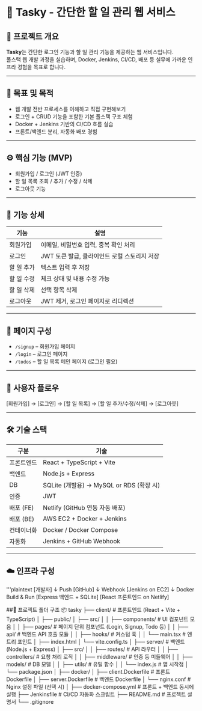 # 📝 Tasky - 간단한 할 일 관리 웹 서비스

## 📌 프로젝트 개요

**Tasky**는 간단한 로그인 기능과 할 일 관리 기능을 제공하는 웹 서비스입니다.  
풀스택 웹 개발 과정을 실습하며, Docker, Jenkins, CI/CD, 배포 등 실무에 가까운 인프라 경험을 목표로 합니다.

---

## 🎯 목표 및 목적

- 웹 개발 전반 프로세스를 이해하고 직접 구현해보기
- 로그인 + CRUD 기능을 포함한 기본 풀스택 구조 체험
- Docker + Jenkins 기반의 CI/CD 흐름 실습
- 프론트/백엔드 분리, 자동화 배포 경험

---

## ⚙️ 핵심 기능 (MVP)

- 회원가입 / 로그인 (JWT 인증)
- 할 일 목록 조회 / 추가 / 수정 / 삭제
- 로그아웃 기능

---

## 📄 기능 상세

| 기능        | 설명                                      |
|-------------|-------------------------------------------|
| 회원가입     | 이메일, 비밀번호 입력, 중복 확인 처리         |
| 로그인       | JWT 토큰 발급, 클라이언트 로컬 스토리지 저장    |
| 할 일 추가    | 텍스트 입력 후 저장                          |
| 할 일 수정    | 체크 상태 및 내용 수정 가능                    |
| 할 일 삭제    | 선택 항목 삭제                                |
| 로그아웃     | JWT 제거, 로그인 페이지로 리디렉션             |

---

## 🧩 페이지 구성

- `/signup` – 회원가입 페이지  
- `/login` – 로그인 페이지  
- `/todos` – 할 일 목록 메인 페이지 (로그인 필요)

---

## 👤 사용자 플로우

[회원가입] → [로그인] → [할 일 목록] → [할 일 추가/수정/삭제] → [로그아웃]

---

## 🛠️ 기술 스택

| 구분         | 기술                                      |
|--------------|-------------------------------------------|
| 프론트엔드     | React + TypeScript + Vite                |
| 백엔드        | Node.js + Express                         |
| DB           | SQLite (개발용) → MySQL or RDS (확장 시)   |
| 인증         | JWT                                       |
| 배포 (FE)     | Netlify (GitHub 연동 자동 배포)            |
| 배포 (BE)     | AWS EC2 + Docker + Jenkins                |
| 컨테이너화     | Docker / Docker Compose                   |
| 자동화        | Jenkins + GitHub Webhook                  |

---

## ☁️ 인프라 구성

'''plaintext
[개발자]
   ↓ Push
[GitHub]
   ↓ Webhook
[Jenkins on EC2]
   ↓ Docker Build & Run
[Express 백엔드 + SQLite]
[React 프론트엔드 on Netlify]


##📁 프로젝트 폴더 구조
📦 tasky
├── client/                # 프론트엔드 (React + Vite + TypeScript)
│   ├── public/
│   ├── src/
│   │   ├── components/    # UI 컴포넌트 모음
│   │   ├── pages/         # 페이지 단위 컴포넌트 (Login, Signup, Todo 등)
│   │   ├── api/           # 백엔드 API 호출 모듈
│   │   ├── hooks/         # 커스텀 훅
│   │   └── main.tsx       # 엔트리 포인트
│   ├── index.html
│   └── vite.config.ts
│
├── server/                # 백엔드 (Node.js + Express)
│   ├── src/
│   │   ├── routes/        # API 라우터
│   │   ├── controllers/   # 요청 처리 로직
│   │   ├── middleware/    # 인증 등 미들웨어
│   │   ├── models/        # DB 모델
│   │   ├── utils/         # 유틸 함수
│   │   └── index.js       # 앱 시작점
│   └── package.json
│
├── docker/
│   ├── client.Dockerfile  # 프론트 Dockerfile
│   ├── server.Dockerfile  # 백엔드 Dockerfile
│   └── nginx.conf         # Nginx 설정 파일 (선택 시)
│
├── docker-compose.yml     # 프론트 + 백엔드 동시에 실행
├── Jenkinsfile            # CI/CD 자동화 스크립트
├── README.md              # 프로젝트 설명서
└── .gitignore
